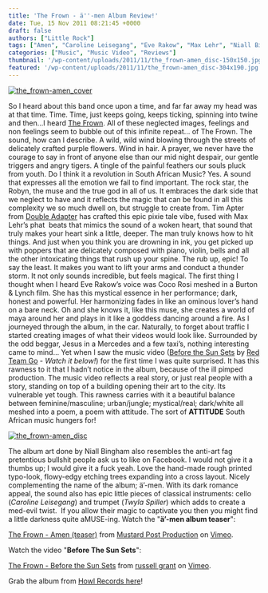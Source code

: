 ```yaml
---
title: 'The Frown - ä''-men Album Review!'
date: Tue, 15 Nov 2011 08:21:45 +0000
draft: false
authors: ["Little Rock"]
tags: ["Amen", "Caroline Leisegang", "Eve Rakow", "Max Lehr", "Niall Bingham", "review", "The Frown", "Tim Apter", "Twyla Spiller"]
categories: ["Music", "Music Video", "Reviews"]
thumbnail: '/wp-content/uploads/2011/11/the_frown-amen_disc-150x150.jpg'
featured: '/wp-content/uploads/2011/11/the_frown-amen_disc-304x190.jpg'
---
```


[![](/wp-content/uploads/2011/11/the_frown-amen_cover-1024x908.jpg "the_frown-amen_cover")](/wp-content/uploads/2011/11/the_frown-amen_cover.jpg)

So I heard about this band once upon a time, and far far away my head was at that time. Time. Time, just keeps going, keeps ticking, spinning into twine and then...I heard [The Frown](https://www.facebook.com/thefrownmusic "The Frown"). All of these neglected images, feelings and non feelings seem to bubble out of this infinite repeat... of The Frown. The sound, how can I describe. A wild, wild wind blowing through the streets of delicately crafted purple flowers. Wind in hair. A prayer, we never have the courage to say in front of anyone else than our mid night despair, our gentle triggers and angry tigers. A tingle of the painful feathers our souls pluck from youth. Do I think it a revolution in South African Music? Yes. A sound that expresses all the emotion we fail to find important. The rock star, the Robyn, the muse and the true god in all of us. It embraces the dark side that we neglect to have and it reflects the magic that can be found in all this complexity we so much dwell on, but struggle to create from. Tim Apter from [Double Adapter](https://www.facebook.com/thisisdoubleadapter "Double Adapter") has crafted this epic pixie tale vibe, fused with Max Lehr’s phat  beats that mimics the sound of a woken heart, that sound that truly makes your heart sink a little, deeper. The man truly knows how to hit things. And just when you think you are drowning in ink, you get picked up with poppers that are delicately composed with piano, violin, bells and all the other intoxicating things that rush up your spine. The rub up, epic! To say the least. It makes you want to lift your arms and conduct a thunder storm. It not only sounds incredible, but feels magical. The first thing I thought when I heard Eve Rakow’s voice was Coco Rosi meshed in a Burton & Lynch film. She has this mystical essence in her performance; dark, honest and powerful. Her harmonizing fades in like an ominous lover’s hand on a bare neck. Oh and she knows it, like this muse, she creates a world of maya around her and plays in it like a goddess dancing around a fire. As I journeyed through the album, in the car. Naturally, to forget about traffic I started creating images of what their videos would look like. Surrounded by the odd beggar, Jesus in a Mercedes and a few taxi’s, nothing interesting came to mind... Yet when I saw the music video ([Before the Sun Sets](http://vimeo.com/11332897 "Before The Sun Sets") by [Red Team Go](http://www.redteamgo.com/ "Red Team Go") - _Watch it below!_) for the first time I was quite surprised. It has this rawness to it that I hadn’t notice in the album, because of the ill pimped production. The music video reflects a real story, or just real people with a story, standing on top of a building opening their art to the city. Its vulnerable yet tough. This rawness carries with it a beautiful balance between feminine/masculine; urban/jungle; mystical/real; dark/white all meshed into a poem, a poem with attitude. The sort of **ATTITUDE** South African music hungers for!

[![](/wp-content/uploads/2011/11/the_frown-amen_disc.jpg "the_frown-amen_disc")](/wp-content/uploads/2011/11/the_frown-amen_disc.jpg)

The album art done by Niall Bingham also resembles the anti-art fag pretentious bullshit people ask us to like on Facebook. I would not give it a thumbs up; I would give it a fuck yeah. Love the hand-made rough printed typo-look, flowy-edgy etching trees expanding into a cross layout. Nicely complementing the name of the album; ä’-men. With its dark romance appeal, the sound also has epic little pieces of classical instruments: cello (_Caroline Leisegang_) and trumpet (_Twyla Spiller_) which adds to create a med-evil twist.  If you allow their magic to captivate you then you might find a little darkness quite aMUSE-ing. Watch the "**ä’-men album teaser**":

[The Frown - Amen (teaser)](/21397483) from [Mustard Post Production](/user3601243) on [Vimeo](/).

Watch the video "**Before The Sun Sets**":

[The Frown - Before the Sun Sets](http://vimeo.com/11332897) from [russell grant](http://vimeo.com/redteamgo) on [Vimeo](http://vimeo.com).

Grab the album from [Howl Records here](http://howl.wolves.co.za/?cat=6)!